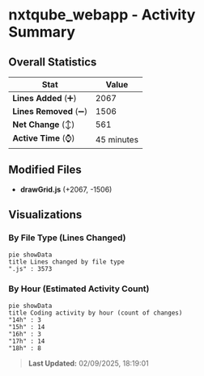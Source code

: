 # nxtqube_webapp - Activity Summary 

## Overall Statistics

| Stat                   | Value                                                             |
| ---------------------- | ----------------------------------------------------------------- |
| **Lines Added** (➕)   | 2067                                          |
| **Lines Removed** (➖) | 1506                                        |
| **Net Change** (↕)    | 561                |
| **Active Time** (⌚)   | 45 minutes |


## Modified Files
- **drawGrid.js** (+2067, -1506)

## Visualizations

### By File Type (Lines Changed)

```mermaid
pie showData
title Lines changed by file type
".js" : 3573
```

### By Hour (Estimated Activity Count)

```mermaid
pie showData
title Coding activity by hour (count of changes)
"14h" : 3
"15h" : 14
"16h" : 3
"17h" : 14
"18h" : 8
```


> **Last Updated:** 02/09/2025, 18:19:01